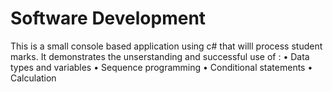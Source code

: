 # Software Development 

This is a small console based application using c# that willl process student marks. It demonstrates the unserstanding and successful use of :
• Data types and variables 
• Sequence programming
• Conditional statements 
• Calculation

